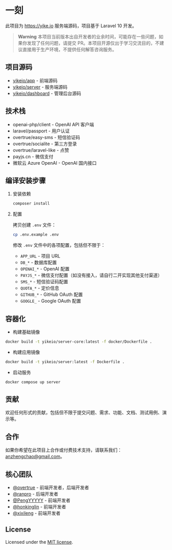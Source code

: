 # 一刻

此项目为 <https://yike.io> 服务端源码，项目基于 Laravel 10 开发。

> **Warning**
> 本项目当前版本出自开发者的业余时间，可能存在一些问题，如果你发现了任何问题，请提交 PR。本项目开源仅出于学习交流目的，不建议直接用于生产环境，不提供任何解答咨询服务。

## 项目源码

- [yikeio/app](https://github.com/yikeio/app) - 前端源码
- [yikeio/server](https://github.com/yikeio/server) - 服务端源码
- [yikeio/dashboard](https://github.com/yikeio/dashboard) - 管理后台源码

## 技术栈

- openai-php/client - OpenAI API 客户端
- laravel/passport - 用户认证
- overtrue/easy-sms - 短信验证码
- overtrue/socialite - 第三方登录
- overtrue/laravel-like - 点赞
- payjs.cn - 微信支付
- 微软云 Azure OpenAI - OpenAI 国内接口

## 编译安装步骤

1. 安装依赖

    ```bash
    composer install
    ```

2. 配置

    拷贝创建 `.env` 文件：

    ```bash
    cp .env.example .env
    ```

    修改 `.env` 文件中的各项配置，包括但不限于：

    - `APP_URL` - 项目 URL
    - `DB_*` - 数据库配置
    - `OPENAI_*` - OpenAI 配置
    - `PAYJS_*` - 微信支付配置（如没有接入，请自行二开实现其他支付渠道）
    - `SMS_*` - 短信验证码配置
    - `QUOTA_*` - 定价信息
    - `GITHUB_*` - GitHub OAuth 配置
    - `GOOGLE_` - Google OAuth 配置
   
## 容器化
- 构建基础镜像
```bash
docker build -t yikeio/server-core:latest -f docker/Dockerfile .
```
- 构建应用镜像
```bash
docker build -t yikeio/server:latest -f Dockerfile .
```
- 启动服务
```bash
docker compose up server
```

## 贡献

欢迎任何形式的贡献，包括但不限于提交问题、需求、功能、文档、测试用例、演示等。

## 合作

如果你希望在此项目上合作或付费技术支持，请联系我们：<anzhengchao@gmail.com>。

## 核心团队

- [@overtrue](https://github.com/overtrue) - 前端开发者，后端开发者
- [@ranpro](https://github.com/ranpro) - 后端开发者
- [@PengYYYYY](https://github.com/PengYYYYY) - 前端开发者
- [@honkinglin](https://github.com/honkinglin) - 前端开发者
- [@xixileng](https://github.com/xixileng) - 前端开发者

## License

Licensed under the [MIT license](https://github.com/yikeio/app/blob/main/LICENSE.md).
